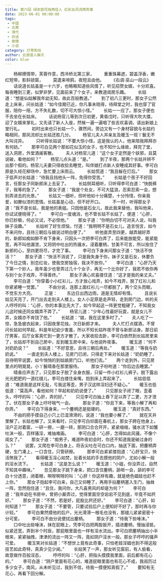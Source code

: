 ```yaml
---
title: 第六回 绿衣郎花烛两佳人 红彩女风流两奇事
date: 2023-06-01 00:00:06
tags: 
 - 中国
 - 古典
 - 清代
 - 白话
 - 艳情
 - 小说
category: 灯草和尚
author: 云游道人编次
color: blue
---
```

　　杨柳撩情带，芙蓉作意，西冷桥北第三家，
　　重重珠幕遮，碧盖浮香，嫩红短带，影斜锁窗，
　　莫遣来啼鸦，夜短且由他。
　　《右调·巫山一段云》
　　话说道长姑虽是一十六岁，也略略知道些风情了，听见招赘女婿，十分欢喜。每夜睡到三更，似梦非梦，见面前来了个女子，来教道闺房乐趣。
　　长姑道：“想是仙姑解我年幼无知，故此百般教道。”
　　到了初八三更时，那女子公然走上床来，问长姑道：“如今佳期已近，你凡事未晓得，待拜堂之时，我也穿了官服，陪你一陪，方不失礼数，切不可大惊小怪。”
　　长姑一一应了。那女子便也不去坐在长姑床。
　　话说杨官儿等到次日初更，黄昏戊时，只听得大吹大擂，迎了女婿来掌礼，又先请了新人入座，然候一遍一遍唱了些吉欢喜调，请出新娘上堂行礼。
　　初时出来也只长姑一个，骤然间，旁边又有一个身材容貌与长姑约略相同，那风流却比长姑还胜几分。
　　杨官儿夫人并亲友及暖玉一班丫鬟无不大叫诧异。
　　只听得长姑说：“不要大惊小怪，这是我认的人，他来陪我拜拜亦有何妨。”
　　那李可白见两个那如花似玉的女子，也不知什么缘故，拜完了堂，送入洞房，外堂酒阑客散。
　　夫人对杨官儿道：“这个女子定然是个妖邪，且莫说破，看他如何？”
　　杨官儿点头道：“是。”
　　到了半夜，那两个长姑并辨不出那个假的。杨官儿夫妻只得收拾去睡觉，叫伴娘打点新人安睡成其好事。李可白原是久经花柳场中，急忙要上床雨云。
　　长姑慌道：“我且躲在灯后。”
　　那女子低声对长姑道：“待我且挡他头一阵，免得你受苦。”
　　长姑是个孩子不好回言，任那女子同新郎床上去妥了。
　　长姑侧耳细听，只听得李可白道：“快脱裤子，我等的急了。”
　　那女子道：“我是个处女，不可大猛浪，忍索忍索一会，想别弄进去的光景。”
　　长姑又一细听，但听他如十分痛楚，十分怜惜，你亲我爱，如滕似漆的恩情。长姑虽是心动，但不好开口。
　　不一时，听得那女子道：“我不是长姑，我是他的表姐。只因他是石女儿，故此我来替他，我叫他来，你试试便晓得了。“
　　李可白一度魂消，也不管长姑不长姑了，便道：“心肝，你已妙极，何必又试，不必惊他。”
　　那女子道：“你明白切不可对夫人说，叫我妹子没趣。”
　　长姑听了好生烦恼，忖道：“我明明不是石女儿，造言悦言，如今不来问你，且待三朝后与娘说过明白便了。”
　　听他直弄至四更，越弄越好弄的，新郎如痴如醉不肯下身来，只因头一次把李可白弄了，后来能放能受，能紧能宽，再不叫他漏泄，又将阴中吐出的热骚水，浸着麈柄，甘美不可言，所以拴住了新郎的心，至四更将尽，才完了事。
　　李可白下身来问那女子道：“快活不快活？”
　　那女子道：“快活不消说了，只是我失身于你，妹子又是石女，休要负了今日之情，别恋红妆，使我空房独宿，我决不放你。”
　　李可白道：“心肝乃天下第一个妙人，我年虽少也曾弄过几十个女子，再无一个比你好了，我若不依你再与别个女子戏弄，不得善终。”
　　那女子满心欢喜搂住道：“这才是我的亲丈夫。”
　　李可白道：“你穿着小小红衫儿，方才放心戏弄，如今不戏弄，脱了红衫儿和你紧紧睡一觉罢。”
　　不由分说，连那上面红衫儿一尽都脱了，两个交头而眠，不觉东方大亮。
　　正是：
　　东边日出西边雨，道是无情却有情。
　　且说长姑见天亮了，开门出去走到夫人楼上。女人小足原是走声轻，走到房门边，听的夫人哼哼的叫：“心肝，你的本事比先大了，如今早起这一阵更觉粗硬了。不知我女儿这时候还同女婿弄不弄了。”
　　杨官儿道：“少年心性最好玩耍，就是女儿不弄，女婿亦不肯饶了他。”
　　长姑道：“娘，我在这里多时了。”
　　夫人吃了一惊，急急披衣起来，只因夜里花烛，次日新郎才来。
　　夫人忙打点摆酒，不曾问长姑如何早起，料是年纪幼少害羞，所以不知长姑昨夜不曾与新郎沾身。那日前厅男客，后厅女客真忙到一更方才散了。大家收拾去卧，李可白依然到长姑房里来了，长姑却不到自己房中，反到暖玉房中来，与他说昨夜事。
　　暖玉道：“何不对奶奶说？”
　　长姑道：“不好意思，且待三朝后再处。”
　　暖玉道：“等我与奶奶说。”
　　一直走到夫人楼上，见房门已闭，只得走下来对长姑道：“奶奶睡了，且待明早说罢，如今悄悄的到姑娘房门口，听他们去。”
　　两个走到外，只见房里点的明晃晃，小丫鬟晴香在那里服侍。
　　那女子吩咐道：“你后边去睡罢。”
　　晴香应声去了，只见那女子脱了全身衣服，只留一件小红衫儿裤子。脱下露出光光肥肥的一道红缝儿，李可白搂住亲嘴，抱到床上弄起来了。
　　长姑低低道：“难道我是这样无耻，亏我这等歪，男子汉这样淫妇还不疑心。”
　　暖玉也低低道：“莫高声，看他如何？早起和奶奶说便了。”
　　只见那女子闭了眼，歪着头，哼哼的叫：“心肝，弄的好。”
　　只见李可白抽上舂下足以弄了二更，方才泄了。伏在那女子身上吁吁喘气一会。
　　那女子道：“你且下来，等我小解了再和你弄。”
　　李可白下得身来，一个麈柄还是挺硬的。
　　暖玉道：“真好东西。”
　　不由的把手摸自己小穴上已湿滑滑的，说道：“我也要小解了。”
　　就在天井里解了。长姑也解了。又来看时，只见李可白仰面在春杌上，那女子跨在他身上，淫户正对着窗，一研一擦，一磨一转，那阴口合合开开，紧紧缩缩，骚水流下如蟹吐沫一般，百样骚淫，难抽难画。
　　李可白道：“心肝，怎得如此风骚，不像个闺女了。”
　　那女子道：“痴男子，难道昨夜初会时，你还不知道我是破过身的么？”
　　说罢，又爬在李可白身上，将舌尖吐在可白口内，抽送下面，把麈柄弄硬，生门凑上，一口含住，只管研擦。
　　那李可白紧紧搂抱道：“心肝宝贝，快活煞我了。”
　　看得暖玉淫心如焚，扯着长姑的手去摸他的阴户，尤如小解一般的淫水流下。
　　长姑道：“这是怎么说？”
　　暖玉道：“小姐，你没弄过，自然不知其中趣味。”
　　忽见那女子跳下身来，把口含住麈柄，舔咂一会，舔的李可白十分透意，闭着眼，啊呀啊呀的叫：“心肝！你这样有趣，就是绝色娼妓也赶不上你。”
　　那女子抱起李可白来，自己又仰睡了，再用手拈麈柄塞入生门，抽耸一阵，忽然抱住道：“且住，我问你，大凡喜男风的却是为何？”
　　李可白道：“我年幼在书房中，曾把小厮弄过，觉得里面空空宕宕不见到底，毕竟不如屄好。”
　　那女子道：“不然，若是好，屁股比屄还好。”
　　李可白道：“心肝，如何知道？””
　　那女子道：“不要管，只要试验后户上便知好不好了，那时再与你计较。”
　　李可白果然摸他的后户，光光滑滑一根毛也没有，那缝儿紧紧密密十分可爱。
　　李可白不由分说便拭出麈柄。
　　那女子道：“待我下些唾沫。”
　　口中吐出些唾沫，抹在屁眼上，凭李可白把两股扳开，插进麈柄，慢抽浸抵，似紧还宽，弄到半个时辰，那屁眼里面也一样有淫水流出。李可白把麈柄抽出小半根来，紧紧抽拽，津津的流出一阵又一阵，竟如阴户淫水一般。那女子哼哼的骚声可爱。
　　暖玉笑对长姑道：“不想世上竟有此奇事，只怕老妓淫娼也到不得这般技艺如此奇特，真真少见少闻。”
　　长姑笑了一声，那女听见窗前，有人偷看，故意做作百般淫态，
　　哼哼的叫：“心肝，把指头摸摸我里面，前后都有花心的。”
　　李可白道：“阴户里面有花心的，难道屁眼里面也有花心不成，我阅历过多少女子，南风，从未听见过，我到不信，待我一摸便知真假了。”
　　要知有无花心，再看下回分解。

